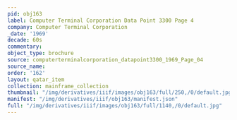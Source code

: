 ```yaml
---
pid: obj163
label: Computer Terminal Corporation Data Point 3300 Page 4
company: Computer Terminal Corporation
_date: '1969'
decade: 60s
commentary:
object_type: brochure
source: computerterminalcorporation_datapoint3300_1969_Page_04
source_name:
order: '162'
layout: qatar_item
collection: mainframe_collection
thumbnail: "/img/derivatives/iiif/images/obj163/full/250,/0/default.jpg"
manifest: "/img/derivatives/iiif/obj163/manifest.json"
full: "/img/derivatives/iiif/images/obj163/full/1140,/0/default.jpg"
---
```

